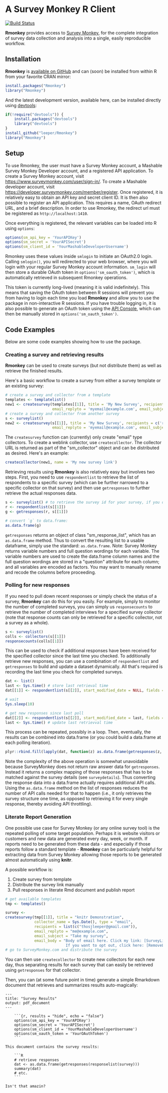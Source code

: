 # A Survey Monkey R Client #

[![Build Status](https://travis-ci.org/leeper/Rmonkey.png?branch=master)](https://travis-ci.org/leeper/Rmonkey)

**Rmonkey** provides access to [Survey Monkey](https://www.surveymonkey.com/), for the complete integration of survey data collection and analysis into a single, easily reproducible workflow.

## Installation ##

**Rmonkey** is [available on GitHub](http://github.com/leeper/Rmonkey) and can (soon) be installed from within R from your favorite CRAN mirror:

```R
install.packages("Rmonkey")
library("Rmonkey")
```

And the latest development version, available here, can be installed directly using  [devtools](http://cran.r-project.org/web/packages/devtools/index.html):

```R
if(!require("devtools")) {
    install.packages("devtools")
    library("devtools")
}
install_github("leeper/Rmonkey")
library("Rmonkey")
```

## Setup ##

To use Rmonkey, the user must have a Survey Monkey account, a Mashable Survey Monkey Developer account, and a registered API application. To create a Survey Monkey account, visit https://www.surveymonkey.com/user/sign-in/. To create a Mashable developer account, visit https://developer.surveymonkey.com/member/register. Once registered, it is relatively easy to obtain an API key and secret client ID. It is then also possible to register an API application. This requires a name, OAuth redirect URL, and a brief description. In order to use Rmonkey, the redirect url must be registered as `http://localhost:1410`.

Once everything is registered, the relevant variables can be loaded into R using `options`:

```R
options(sm_api_key = 'YourAPIKey')
options(sm_secret = 'YourAPISecret')
options(sm_client_id = 'YourMashableDeveloperUsername')
```

Rmonkey uses these values inside `smlogin` to initiate an OAuth2.0 login. Calling `smlogin()`, you will redirected to your web browser, where you will login with your regular Survey Monkey account information. `sm_login` will then store a durable OAuth token in `options('sm_oauth_token')`, which is automatically retrieved in subsequent Rmonkey operations.

This token is currently long-lived (meaning it is valid indefinitely). This means that saving the OAuth token between R sessions will prevent you from having to login each time you load **Rmonkey** and allow you to use the package in non-interactive R sessions. If you have trouble logging in, it is also possible to generate an OAuth token using the [API Console](https://developer.surveymonkey.com/api_console), which can then be manually stored in `options('sm_oauth_token')`. 

## Code Examples ##

Below are some code examples showing how to use the package.

### Creating a survey and retrieving results ###

**Rmonkey** can be used to create surveys (but not distribute them) as well as retrieve the finished results. 

Here's a basic workflow to create a survey from either a survey template or an existing survey:

```R
# create a survey and collector from a template
templates <- templatelist()
new1 <- createsurvey(templates[[1]], title = 'My New Survey', recipients = c('recipient1@example.com'),
                     email_replyto = 'myemail@example.com', email_subject = 'Take my survey!')
# create a survey and collector from another survey
s <- surveylist()
new2 <- createsurvey(s[[1]], title = 'My New Survey', recipients = c('recipient1@example.com'),
                     email_replyto = 'myemail@example.com', email_subject = 'Take my survey!')
```

The `createsurvey` function can (currently) only create "email" type collectors. To create a weblink collector, use `createcollector`. The collector URL is returned as part of the "sm_collector" object and can be distributed as desired. Here's an example:

```R
createcollector(new1, name = 'My new survey link')
```

Retrieving results using **Rmonkey** is also relatively easy but involves two steps. First, you need to use `respondentlist` to retrieve the list of respondents to a specific survey (which can be further narrowed to a specific collector on that survey) and then use `getresponses` to further retrieve the actual responses data.

```R
s <- surveylist() # to retrieve the survey id for your survey, if you don't already know it
r <- respondentlist(s[[1]])
g <- getresponses(r, s[[1]])

# convert `g` to data.frame:
as.data.frame(g)
```

`getresponses` returns an object of class "sm_response_list", which has an `as.data.frame` method. Thus to convert the resulting list to a usable dataframe, simply use the standard: `as.data.frame`. Note: Survey Monkey returns variable numbers and full question wordings for each variable. The variable numbers are used to create the data.frame column names and the full question wordings are stored in a "question" attribute for each column; and all variables are encoded as factors. You may want to manually rename and recode the columns before proceeding.


### Polling for new responses ###

If you need to pull down recent responses or simply check the status of a survey, **Rmonkey** can do this for you easily. For example, simply to monitor the number of completed surveys, you can simply us `responsecounts` to retrieve the number of completed interviews for a specified survey collector (note that response counts can only be retrieved for a specific collector, not a survey as a whole).


```R
s <- surveylist()
colls <- collectors(s[[1]])
responsecounts(colls[[1]])
```

This can be used to check if additional responses have been received for the specified collector since the last time you checked. To additionally retrieve new responses, you can use a combination of `respondentlist` and `getresponses` to build and update a dataset dynamically. All that's required is recording the last time you check for completed surveys.

```R
dat <- list()
last <- Sys.time() # store last retrieval time
dat[[1]] <- respondentlist(s[[2]], start_modified_date = NULL, fields = c("date_modified","status"))

# wait
Sys.sleep(10)

# get new responses since last poll
dat[[2]] <- respondentlist(s[[2]], start_modified_date = last, fields = c("date_modified","status"))
last <- Sys.time() # update last retrievval time
```

This process can be repeated, possibly in a loop. Then, eventually, the results can be combined into data.frame (or you could build a data.frame at each polling iteration).

```R
plyr::rbind.fill(lapply(dat, function(z) as.data.frame(getresponses(z, survey = s[[1]]))))
```

Note the complexity of the above operation is somewhat unavoidable because SurveyMonkey does not return raw answer data for `getresponses`. Instead it returns a complex mapping of those responses that has to be matched against the survey details (see `surveydetails`). Thus converting the response data into a data.frame actually requires additional API calls. Using the `as.data.frame` method on the list of responses reduces the number of API calls needed for that to happen (i.e., it only retrieves the survey structure one time, as opposed to retrieving it for every single response, thereby avoiding API throttling).


### Literate Report Generation ###

One possible use case for Survey Monkey (or any online survey tool) is the repeated polling of some target population. Perhaps it is website visitors or customers and new data are generated every day, week, or month. If reports need to be generated from these data - and especially if those reports follow a standard template - **Rmonkey** can be particularly helpful for extracting data from Survey Monkey allowing those reports to be generated almost automatically using **knitr**.

A possible workflow is:

 1. Create survey from template
 2. Distribute the survey link manually
 3. Pull responses in literate Rmd document and publish report

```R
# get available templates
tmp <- templates()

survey <- 
createsurvey(tmp[[1]], title = "knitr Demonstration", 
             collector_name = Sys.Date(), type = "email",
             recipients = list(c("thosjleeper@gmail.com")),
             email_replyto = "me@example.com", 
             email_subject = "Take my survey", 
             email_body = "Body of email here. Click my link: [SurveyLink].
                           If you want to opt out, click here: [RemoveLink]")
# go to SurveyMonkey.com and distribute the survey
```

You can then use `createcollector` to create new collectors for each new day, thus separating results for each survey that can easily be retrieved using `getresponses` for that collector.

Then, you can (at some future point in time) generate a simple Rmarkdown document that retrieves and summarizes results auto-magically:

```
---
title: "Survey Results"
output: pdf_document
---

    ```{r, results = "hide", echo = "false"}
    options(sm_api_key = 'YourAPIKey')
    options(sm_secret = 'YourAPISecret')
    options(sm_client_id = 'YourMashableDeveloperUsername')
    options(sm_oauth_token = 'YourOAuthToken')
    ```

This document contains the survey results:

    ```R
    # retrieve responses
    dat <- as.data.frame(getresponses(responselist(survey)))
    summary(dat)
    # etc.
    ```

Isn't that amazin?

```
